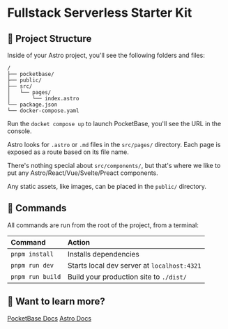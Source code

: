 # Fullstack Serverless Starter Kit

## 🚀 Project Structure

Inside of your Astro project, you'll see the following folders and files:

```text
/
├── pocketbase/
├── public/
├── src/
│   └── pages/
│       └── index.astro
└── package.json
└── docker-compose.yaml
```

Run the `docket compose up` to launch PocketBase, you'll see the URL in the console.

Astro looks for `.astro` or `.md` files in the `src/pages/` directory. Each page is exposed as a route based on its file name.

There's nothing special about `src/components/`, but that's where we like to put any Astro/React/Vue/Svelte/Preact components.

Any static assets, like images, can be placed in the `public/` directory.

## 🧞 Commands

All commands are run from the root of the project, from a terminal:

| Command          | Action                                      |
| :--------------- | :------------------------------------------ |
| `pnpm install`   | Installs dependencies                       |
| `pnpm run dev`   | Starts local dev server at `localhost:4321` |
| `pnpm run build` | Build your production site to `./dist/`     |

## 👀 Want to learn more?

[PocketBase Docs](https://pocketbase.io/docs/)
[Astro Docs](https://docs.astro.build)
